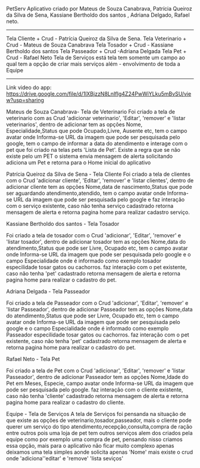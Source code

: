  PetServ 
Aplicativo criado por 
Mateus de Souza Canabrava,
Patrícia Queiroz da Silva de Sena,
Kassiane Bertholdo dos santos , 
Adriana Delgado, 
Rafael neto.
____________________________________________________________________
Tela Cliente + Crud - Patrícia Queiroz da Silva de Sena.
Tela Veterinario + Crud - Mateus de Souza Canabrava
Tela Tosador + Crud - Kassiane Bertholdo dos santos
Tela Passeador + Crud -Adriana Delgada
Tela Pet + Crud - Rafael Neto
Tela de Serviços está tela tem somente um campo ao qual tem a opção de criar mais serviços além - envolvimento de toda a Equipe
______________________________________________________________________
Link video do app:
https://drive.google.com/file/d/1lXBjzzN8LnIfIg4Z24PwWiYLku5mBvSU/view?usp=sharing

Mateus de Souza Canabrava- Tela de Veterinario
Foi criado a tela de veterinario com as Crud 'adicionar veterinario', 'Editar', 'remover' e 'listar veterinarios', dentro de adicionar tem as opções Nome, Especialidade,Status que pode Ocupado,Livre, Ausente etc, tem o campo avatar onde Informa-se URL da imagem que pode ser pesquisada pelo google, tem o campo de informar a data do atendimento e interage com o pet que foi criado na telas pets 'Lista de Pet'.
Existe a regra que se não existe pelo um PET o sistema envia mensagem de alerta solicitando adiciona um Pet
e retorna para o Home inicial do aplicativo

Patrícia Queiroz da Silva de Sena - Tela Cliente
Foi criado a tela de clientes com o Crud 'adicionar cliente', 'Editar', 'remover' e 'listar clientes', dentro de adicionar cliente tem as opções Nome,data de nascimento,Status que pode ser aguardando atendimento,atendido, tem o campo avatar onde Informa-se URL da imagem que pode ser pesquisada pelo google e faz interação com o serviço existente, caso não tenha serviço cadastrado retorna mensagem de alerta e retorna pagina home para realizar cadastro serviço.

 Kassiane Bertholdo dos santos - Tela Tosador 

 Foi criado a tela de tosador com o Crud 'adicionar', 'Editar', 'remover' e 'listar tosador', dentro de adicionar tosador tem as opções Nome,data do atendimento,Status que pode ser Livre, Ocupado etc, tem o campo avatar onde Informa-se URL da imagem que pode ser pesquisada pelo google e o campo Especialidade onde é informado como exemplo tosador especilidade tosar gatos ou cachorros. faz interação com o pet existente, caso não tenha 'pet' cadastrado retorna mensagem de alerta e retorna pagina home para realizar o cadastro do pet.

 Adriana Delgada - Tela Passeador

 Foi criado a tela de Passeador com o Crud 'adicionar', 'Editar', 'remover' e 'listar Passeador', dentro de adicionar Passeador tem as opções Nome,data do atendimento,Status que pode ser Livre, Ocupado etc, tem o campo avatar onde Informa-se URL da imagem que pode ser pesquisada pelo google e o campo Especialidade onde é informado como exemplo Passeador especilidade tosar gatos ou cachorros. faz interação com o pet existente, caso não tenha 'pet' cadastrado retorna mensagem de alerta e retorna pagina home para realizar o cadastro do pet.

 Rafael Neto - Tela Pet

  Foi criado a tela de Pet com o Crud 'adicionar', 'Editar', 'remover' e 'listar Passeador', dentro de adicionar Passeador tem as opções Nome,Idade do Pet em Meses, Especie, campo avatar onde Informa-se URL da imagem que pode ser pesquisada pelo google. faz interação com o cliente existente, caso não tenha 'cliente' cadastrado retorna mensagem de alerta e retorna pagina home para realizar o cadastro do cliente.

  Equipe - Tela de Serviços
  A tela de Serviços foi pensanda na situação de que existe as opções de veterinario,tosador,passeador, mais o cliente pode querer um serviço do tipo atendimento,recepção,consulta,compra de ração entre outros pois uma loja de pet tem outros serviços alem dos criados pela equipe como por exemplo uma compra de pet, pensando nisso criamos essa opção, mais para o aplicativo não ficar muito complexo apenas deixamos uma tela simples aonde solicita apenas 'Nome' mais existe o crud onde 'adiciona''editar' e 'remove' 'lista seviços'


